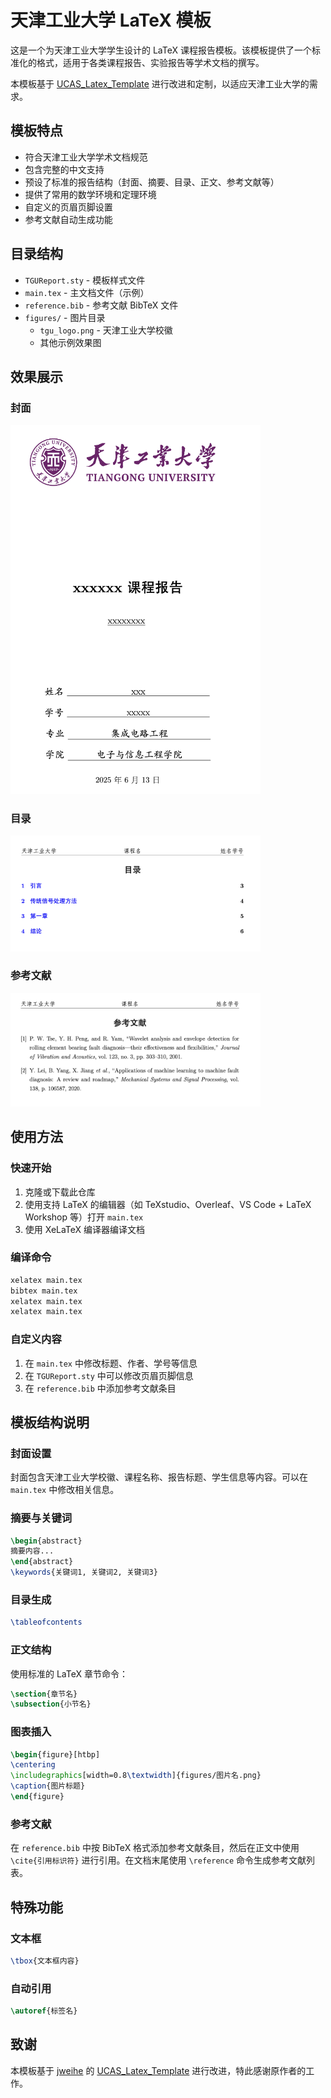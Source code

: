 # 天津工业大学 LaTeX 模板

这是一个为天津工业大学学生设计的 LaTeX 课程报告模板。该模板提供了一个标准化的格式，适用于各类课程报告、实验报告等学术文档的撰写。

本模板基于 [UCAS_Latex_Template](https://github.com/jweihe/UCAS_Latex_Template.git) 进行改进和定制，以适应天津工业大学的需求。

## 模板特点

- 符合天津工业大学学术文档规范
- 包含完整的中文支持
- 预设了标准的报告结构（封面、摘要、目录、正文、参考文献等）
- 提供了常用的数学环境和定理环境
- 自定义的页眉页脚设置
- 参考文献自动生成功能

## 目录结构

- `TGUReport.sty` - 模板样式文件
- `main.tex` - 主文档文件（示例）
- `reference.bib` - 参考文献 BibTeX 文件
- `figures/` - 图片目录
  - `tgu_logo.png` - 天津工业大学校徽
  - 其他示例效果图

## 效果展示

### 封面

<img src="figures/封面.png" width="400" alt="封面效果图">

### 目录

<img src="figures/目录.png" width="400" alt="目录效果图">

### 参考文献

<img src="figures/参考文献.png" width="400" alt="参考文献效果图">

## 使用方法

### 快速开始

1. 克隆或下载此仓库
2. 使用支持 LaTeX 的编辑器（如 TeXstudio、Overleaf、VS Code + LaTeX Workshop 等）打开 `main.tex`
3. 使用 XeLaTeX 编译器编译文档

### 编译命令

```bash
xelatex main.tex
bibtex main.tex
xelatex main.tex
xelatex main.tex
```

### 自定义内容

1. 在 `main.tex` 中修改标题、作者、学号等信息
2. 在 `TGUReport.sty` 中可以修改页眉页脚信息
3. 在 `reference.bib` 中添加参考文献条目

## 模板结构说明

### 封面设置

封面包含天津工业大学校徽、课程名称、报告标题、学生信息等内容。可以在 `main.tex` 中修改相关信息。

### 摘要与关键词

```latex
\begin{abstract}
摘要内容...
\end{abstract}
\keywords{关键词1, 关键词2, 关键词3}
```

### 目录生成

```latex
\tableofcontents
```

### 正文结构

使用标准的 LaTeX 章节命令：

```latex
\section{章节名}
\subsection{小节名}
```

### 图表插入

```latex
\begin{figure}[htbp]
\centering
\includegraphics[width=0.8\textwidth]{figures/图片名.png}
\caption{图片标题}
\end{figure}
```

### 参考文献

在 `reference.bib` 中按 BibTeX 格式添加参考文献条目，然后在正文中使用 `\cite{引用标识符}` 进行引用。在文档末尾使用 `\reference` 命令生成参考文献列表。

## 特殊功能

### 文本框

```latex
\tbox{文本框内容}
```

### 自动引用

```latex
\autoref{标签名}
```

## 致谢

本模板基于 [jweihe](https://github.com/jweihe) 的 [UCAS_Latex_Template](https://github.com/jweihe/UCAS_Latex_Template.git) 进行改进，特此感谢原作者的工作。
